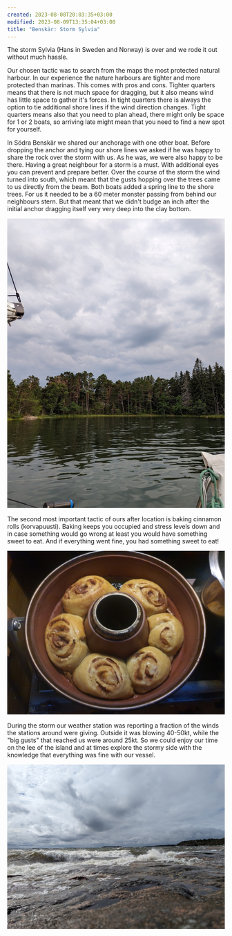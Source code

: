 ```yaml
---
created: 2023-08-08T20:03:35+03:00
modified: 2023-08-09T13:35:04+03:00
title: "Benskär: Storm Sylvia"
---
```


The storm Sylvia (Hans in Sweden and Norway) is over and we rode it out without much hassle.

Our chosen tactic was to search from the maps the most protected natural harbour. In our experience the nature harbours are tighter and more protected than marinas. This comes with pros and cons. Tighter quarters means that there is not much space for dragging, but  it also means wind has little space to gather it's forces. In tight quarters there is always the option to tie additional shore lines if the wind direction changes. Tight quarters means also that you need to plan ahead, there might only be space for 1 or 2 boats, so arriving late might mean that you need to find a new spot for yourself.

In Södra Benskär we shared our anchorage with one other boat. Before dropping the anchor and tying our shore lines we asked if he was happy to share the rock over the storm with us. As he was, we were also happy to be there. Having a great neighbour for a storm is a must. With additional eyes you can prevent and prepare better. Over the course of the storm the wind turned into south, which meant that the gusts hopping over the trees came to us directly from the beam. Both boats added a spring line to the shore trees. For us it needed to be a 60 meter monster passing from behind our neighbours stern. But that meant that we didn't budge an inch after the initial anchor dragging itself very very deep into the clay bottom.

![Image](../2023/e060f07c99b06f58d261f7857d34a515.jpg)

The second most important tactic of ours after location is baking cinnamon rolls (korvapuusti). Baking keeps you occupied and stress levels down and in case something would go wrong at least you would have something sweet to eat. And if everything went fine, you had something sweet to eat!

![Image](../2023/5fc953048d9784530e2cf9275cd7d577.jpg)

During the storm our weather station was reporting a fraction of the winds the stations around were giving. Outside it was blowing 40-50kt, while the "big gusts" that reached us were around 25kt. So we could enjoy our time on the lee of the island and at times explore the stormy side with the knowledge that everything was fine with our vessel.

![Image](../2023/4811caedec23b5e2a488a59bdf56ebd6.jpg)
